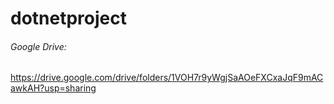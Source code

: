 # dotnetproject

###### Google Drive:
https://drive.google.com/drive/folders/1VOH7r9yWgjSaAOeFXCxaJqF9mACawkAH?usp=sharing